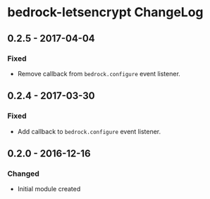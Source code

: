 # bedrock-letsencrypt ChangeLog

## 0.2.5 - 2017-04-04

### Fixed
- Remove callback from `bedrock.configure` event listener.

## 0.2.4 - 2017-03-30

### Fixed
- Add callback to `bedrock.configure` event listener.

## 0.2.0 - 2016-12-16

### Changed
- Initial module created
